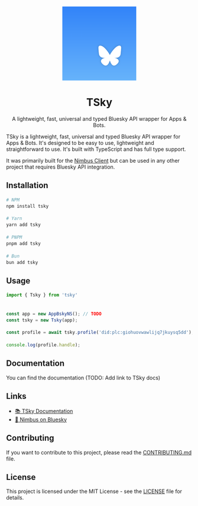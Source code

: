 <p align="center">
  <img src=".github/assets/tsky-logo.png" width="200" height="200">
</p>

<h1 align="center">TSky</h1>

<p align="center">
  A lightweight, fast, universal and typed Bluesky API wrapper for Apps & Bots.
</p>

TSky is a lightweight, fast, universal and typed Bluesky API wrapper for Apps & Bots. It's designed to be easy to use, lightweight and straightforward to use. It's built with TypeScript and has full type support.

It was primarily built for the [Nimbus Client](https://github.com/nimbus-town/nimbus) but can be used in any other project that requires Bluesky API integration.

## Installation

```bash
# NPM
npm install tsky

# Yarn
yarn add tsky

# PNPM
pnpm add tsky

# Bun
bun add tsky
```

## Usage

```ts
import { Tsky } from 'tsky'


const app = new AppBskyNS(); // TODO
const tsky = new Tsky(app);

const profile = await tsky.profile('did:plc:giohuovwawlijq7jkuysq5dd');

console.log(profile.handle);
```

## Documentation

You can find the documentation (TODO: Add link to TSky docs)

## Links

- [📚 TSky Documentation](#)
- [🦋 Nimbus on Bluesky](https://bsky.app/profile/nimbus.town)

## Contributing

If you want to contribute to this project, please read the [CONTRIBUTING.md](CONTRIBUTING.md) file.

## License

This project is licensed under the MIT License - see the [LICENSE](LICENSE) file for details.